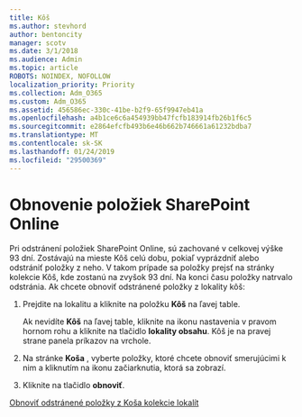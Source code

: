 ```yaml
---
title: Kôš
ms.author: stevhord
author: bentoncity
manager: scotv
ms.date: 3/1/2018
ms.audience: Admin
ms.topic: article
ROBOTS: NOINDEX, NOFOLLOW
localization_priority: Priority
ms.collection: Adm_O365
ms.custom: Adm_O365
ms.assetid: 456586ec-330c-41be-b2f9-65f9947eb41a
ms.openlocfilehash: a4b1ce6c6a454939bb47fcfb183914fb26b1f6c5
ms.sourcegitcommit: e2864efcfb493b6e46b662b746661a61232bdba7
ms.translationtype: MT
ms.contentlocale: sk-SK
ms.lasthandoff: 01/24/2019
ms.locfileid: "29500369"
---
```

# <a name="restore-items-in-sharepoint-online"></a>Obnovenie položiek SharePoint Online

Pri odstránení položiek SharePoint Online, sú zachované v celkovej výške 93 dní. Zostávajú na mieste Kôš celú dobu, pokiaľ vyprázdniť alebo odstrániť položky z neho. V takom prípade sa položky prejsť na stránky kolekcie Kôš, kde zostanú na zvyšok 93 dní. Na konci času položky natrvalo odstránia. Ak chcete obnoviť odstránené položky z lokality kôš:
  
1. Prejdite na lokalitu a kliknite na položku **Kôš** na ľavej table. 
    
    Ak nevidíte **Kôš** na ľavej table, kliknite na ikonu nastavenia v pravom hornom rohu a kliknite na tlačidlo **lokality obsahu**. Kôš je na pravej strane panela príkazov na vrchole.
    
2. Na stránke **Koša** , vyberte položky, ktoré chcete obnoviť smerujúcimi k nim a kliknutím na ikonu začiarknutia, ktorá sa zobrazí. 
    
3. Kliknite na tlačidlo **obnoviť**.
    
[Obnoviť odstránené položky z Koša kolekcie lokalít](https://go.microsoft.com/fwlink/?linkid=866439)
  

